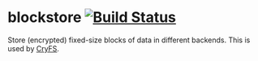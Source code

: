 # blockstore [![Build Status](https://travis-ci.org/cryfs/blockstore.svg?branch=master)](https://travis-ci.org/cryfs/blockstore)

Store (encrypted) fixed-size blocks of data in different backends.
This is used by [CryFS](https://github.com/cryfs/cryfs).

